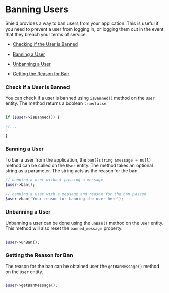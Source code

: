 
#  Banning Users

  

Shield provides a way to ban users from your application. This is useful if you need to prevent a user from logging in, or logging them out in the event that they breach your terms of service.

  

- [Checking if the User is Banned](#check-if-a-user-is-banned)

- [Banning a User](#banning-a-user)

- [Unbanning a User](#unbanning-a-user)

- [Getting the Reason for Ban ](#getting-the-reason-for-ban)
  
 

###  Check if a User is Banned

  

You can check if a user is banned using `isBanned()` method on the `User` entity. The method returns a boolean `true`/`false`.

  

```php

if ($user->isBanned()) {

//...

}

```

  

###  Banning a User

  

To ban a user from the application, the `ban(?string $message = null)` method can be called on the `User` entity. The method takes an optional string as a parameter. The string acts as the reason for the ban.

  

```php
// banning a user without passing a message
$user->ban();

// banning a user with a message and reason for the ban passed.
$user->ban('Your reason for banning the user here');

```

  

###  Unbanning a User

  

Unbanning a user can be done using the `unBan()` method on the `User` entity. This method will also reset the `banned_message` property. 

  

```php

$user->unBan();

```

  

###  Getting the Reason for Ban

  

The reason for the ban can be obtained user the `getBanMessage()` method on the `User` entity.

  

```php

$user->getBanMessage();

```

  
